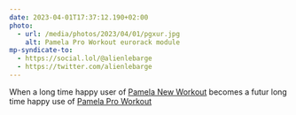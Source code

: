 ```yaml
---
date: 2023-04-01T17:37:12.190+02:00
photo:
  - url: /media/photos/2023/04/01/pgxur.jpg
    alt: Pamela Pro Workout eurorack module
mp-syndicate-to:
  - https://social.lol/@alienlebarge
  - https://twitter.com/alienlebarge
---
```

When a long time happy user of [Pamela New Workout](https://busycircuits.com/alm017/) becomes a futur long time happy use of [Pamela Pro Workout](https://busycircuits.com/alm034/)
